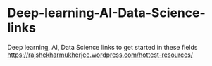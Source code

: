 # Deep-learning-AI-Data-Science-links
Deep learning, AI, Data Science links to get started in these fields 
https://rajshekharmukherjee.wordpress.com/hottest-resources/
